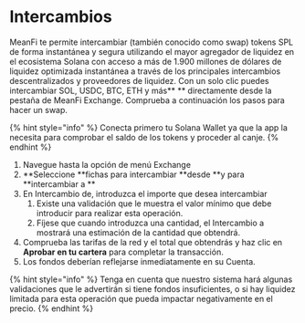# Intercambios

MeanFi te permite intercambiar (también conocido como swap) tokens SPL de forma instantánea y segura utilizando el mayor agregador de liquidez en el ecosistema Solana con acceso a más de 1.900 millones de dólares de liquidez optimizada instantánea a través de los principales intercambios descentralizados y proveedores de liquidez. Con un solo clic puedes intercambiar SOL, USDC, BTC, ETH y más\*\* \*\* directamente desde la pestaña de MeanFi Exchange. Comprueba a continuación los pasos para hacer un swap.

{% hint style="info" %}
Conecta primero tu Solana Wallet ya que la app la necesita para comprobar el saldo de los tokens y proceder al canje.
{% endhint %}

1. Navegue hasta la opción de menú Exchange
2. \*\*Seleccione \*\*fichas para intercambiar \*\*desde \*\*y para \*\*intercambiar a \*\*
3. En Intercambio de, introduzca el importe que desea intercambiar
   1. Existe una validación que le muestra el valor mínimo que debe introducir para realizar esta operación.
   2. Fíjese que cuando introduzca una cantidad, el Intercambio a mostrará una estimación de la cantidad que obtendrá.
4. Comprueba las tarifas de la red y el total que obtendrás y haz clic en **Aprobar en tu cartera** para completar la transacción.
5. Los fondos deberían reflejarse inmediatamente en su Cuenta.

{% hint style="info" %}
Tenga en cuenta que nuestro sistema hará algunas validaciones que le advertirán si tiene fondos insuficientes, o si hay liquidez limitada para esta operación que pueda impactar negativamente en el precio.
{% endhint %}
